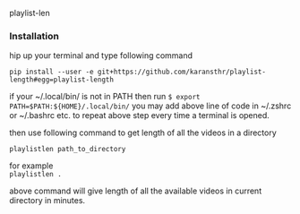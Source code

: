 playlist-len

### Installation

hip up your terminal and type following command

```pip install --user -e git+https://github.com/karansthr/playlist-length#egg=playlist-length```

if your ~/.local/bin/ is not in PATH then run ```$ export PATH=$PATH:${HOME}/.local/bin/```
you may add above line of code in ~/.zshrc or ~/.bashrc etc. to repeat above step every time a terminal is opened.

then use following command to get length of all the videos in a directory 

```playlistlen path_to_directory```

for example <br>
```playlistlen .```

above command will give length of all the available videos in current directory in minutes. 
